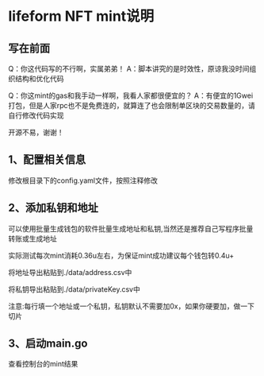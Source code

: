 # lifeform NFT mint说明

## 写在前面

Q：你这代码写的不行啊，实属弟弟！
A：脚本讲究的是时效性，原谅我没时间组织结构和优化代码

Q：你这mint的gas和我手动一样啊，我看人家都很便宜的？
A：有便宜的1Gwei打包，但是人家rpc也不是免费连的，就算连了也会限制单区块的交易数量的，请自行修改代码实现

开源不易，谢谢！


## 1、配置相关信息
修改根目录下的config.yaml文件，按照注释修改
## 2、添加私钥和地址
可以使用批量生成钱包的软件批量生成地址和私钥,当然还是推荐自己写程序批量转账或生成地址

实际测试每次mint消耗0.36u左右，为保证mint成功建议每个钱包转0.4u+

将地址导出粘贴到./data/address.csv中

将私钥导出粘贴到./data/privateKey.csv中

注意:每行填一个地址或一个私钥，私钥默认不需要加0x，如果你硬要加，做一下切片


## 3、启动main.go
查看控制台的mint结果

